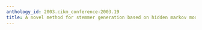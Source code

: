```yaml
---
anthology_id: 2003.cikm_conference-2003.19
title: A novel method for stemmer generation based on hidden markov models
---
```


